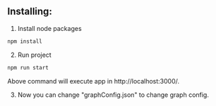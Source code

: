 ## Installing:
1. Install node packages
```javascript
npm install 
``` 
  
2. Run project
```javascript
npm run start
``` 
  Above command will execute app in http://localhost:3000/. 

3. Now you can change "graphConfig.json" to change graph config.

